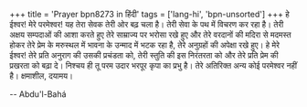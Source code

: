 +++
title = 'Prayer bpn8273 in हिंदी'
tags = ['lang-hi', 'bpn-unsorted']
+++
हे ईश्वर! मेरे परमेश्वर! यह तेरा सेवक तेरी ओर बढ़ चला है। तेरी सेवा के पथ में विचरण कर रहा है। तेरी अक्षय सम्पदाओं की आशा करते हुए तेरे साम्राज्य पर भरोसा रखे हुए और तेरे वरदानों की मदिरा से मदमस्त होकर तेरे प्रेम के मरुस्थल में भावना के उन्माद में भटक रहा है, तेरे अनुग्रहों की अपेक्षा रखे हुए। हे मेरे ईश्वर! तेरे प्रति अनुराग की उसकी प्रचंडता को, तेरी स्तुति की इस निरंतरता को और तेरे प्रति प्रेम की प्रखरता को बढ़ा दे।
निश्चय ही तू परम उदार भरपूर कृपा का प्रभु है। तेरे अतिरिक्त अन्य कोई परमेश्वर नहीं है। क्षमाशील, दयामय।

-- Abdu'l-Bahá
